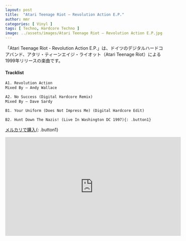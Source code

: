 ```yaml
---
layout: post
title:  "Atari Teenage Riot – Revolution Action E.P."
author: mmr
categories: [ Vinyl ]
tags: [ Techno, Hardcore Techno ]
image: ../assets/images/Atari Teenage Riot – Revolution Action E.P.jpg
---
```


「Atari Teenage Riot - Revolution Action E.P.」は、ドイツのデジタルハードコアバンド、アタリ・ティーンエイジ・ライオット（Atari Teenage Riot）による1999年リリースの楽曲です。

#### Tracklist
```md
A1. Revolution Action
Mixed By – Andy Wallace

A2. No Success (Digital Hardcore Remix)
Mixed By – Dave Sardy

B1. Your Uniform (Does Not Impress Me) (Digital Hardcore Edit)

B2. Hunt Down The Nazis! (Live In Washington DC 1997){: .button1}
```

[メルカリで購入](https://jp.mercari.com/item/m84164328964?afid=6142608987){: .button1}

<iframe width="560" height="315" src="https://www.youtube.com/embed/6UX1J9CRoLQ?si=LZKeu3w0_s-LFlv4" title="YouTube video player" frameborder="0" allow="accelerometer; autoplay; clipboard-write; encrypted-media; gyroscope; picture-in-picture; web-share" referrerpolicy="strict-origin-when-cross-origin" allowfullscreen></iframe>